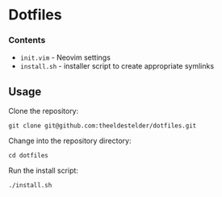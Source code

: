 # Dotfiles

### Contents
- `init.vim` - Neovim settings
- `install.sh` - installer script to create appropriate symlinks

## Usage
Clone the repository:

    git clone git@github.com:theeldestelder/dotfiles.git

Change into the repository directory:

    cd dotfiles

Run the install script:

    ./install.sh
